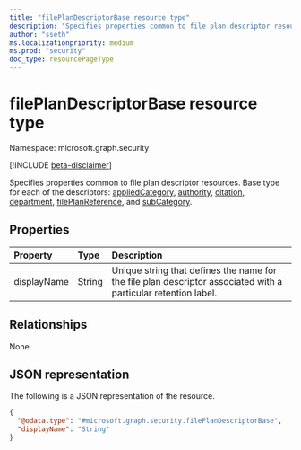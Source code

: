 ```yaml
---
title: "filePlanDescriptorBase resource type"
description: "Specifies properties common to file plan descriptor resources."
author: "sseth"
ms.localizationpriority: medium
ms.prod: "security"
doc_type: resourcePageType
---
```


# filePlanDescriptorBase resource type

Namespace: microsoft.graph.security

[!INCLUDE [beta-disclaimer](../../includes/beta-disclaimer.md)]

Specifies properties common to file plan descriptor resources. Base type for each of the descriptors: [appliedCategory](security-appliedcategory.md), [authority](security-authority.md), [citation](security-citation.md), [department](security-department.md), [filePlanReference](security-fileplanreference.md), and [subCategory](security-subcategory.md).

## Properties
|Property|Type|Description|
|:---|:---|:---|
|displayName|String|Unique string that defines the name for the file plan descriptor associated with a particular retention label.|

## Relationships
None.

## JSON representation
The following is a JSON representation of the resource.
<!-- {
  "blockType": "resource",
  "@odata.type": "microsoft.graph.security.filePlanDescriptorBase"
}
-->
``` json
{
  "@odata.type": "#microsoft.graph.security.filePlanDescriptorBase",
  "displayName": "String"
}
```

